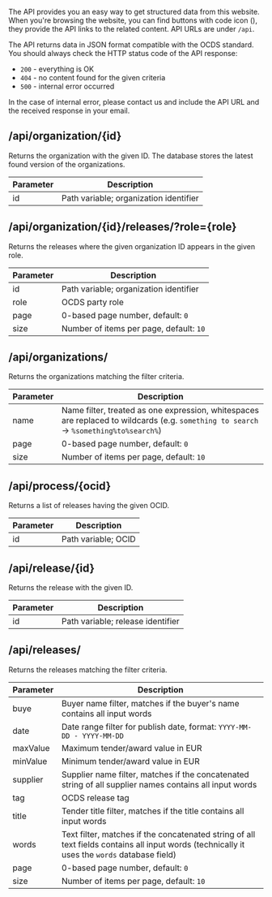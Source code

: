 The API provides you an easy way to get structured data from this website. When you're browsing the website, you can find buttons with code icon (<i class="fa fa-code"></i>), they provide the API links to the related content. API URLs are under `/api`.

The API returns data in JSON format compatible with the OCDS standard. You should always check the HTTP status code of the API response:

* `200` - everything is OK
* `404` - no content found for the given criteria
* `500` - internal error occurred

In the case of internal error, please contact us and include the API URL and the received response in your email.



## /api/organization/{id}

Returns the organization with the given ID. The database stores the latest found version of the organizations.

Parameter | Description
----------|------------
id        | Path variable; organization identifier



## /api/organization/{id}/releases/?role={role}

Returns the releases where the given organization ID appears in the given role.

Parameter | Description
----------|------------
id        | Path variable; organization identifier
role      | OCDS party role
page      | 0-based page number, default: `0`
size      | Number of items per page, default: `10`

## /api/organizations/

Returns the organizations matching the filter criteria.

Parameter | Description
----------|------------
name      | Name filter, treated as one expression, whitespaces are replaced to wildcards (e.g. `something to search` -> `%something%to%search%`)
page      | 0-based page number, default: `0`
size      | Number of items per page, default: `10`



## /api/process/{ocid}

Returns a list of releases having the given OCID.

Parameter | Description
----------|------------
id        | Path variable; OCID



## /api/release/{id}

Returns the release with the given ID.

Parameter | Description
----------|------------
id        | Path variable; release identifier



## /api/releases/

Returns the releases matching the filter criteria.

Parameter    | Description
-------------|------------
buye         | Buyer name filter, matches if the buyer's name contains all input words
date         | Date range filter for publish date, format: `YYYY-MM-DD - YYYY-MM-DD`
maxValue     | Maximum tender/award value in EUR
minValue     | Minimum tender/award value in EUR
supplier     | Supplier name filter, matches if the concatenated string of all supplier names contains all input words
tag          | OCDS release tag
title        | Tender title filter, matches if the title contains all input words
words        | Text filter, matches if the concatenated string of all text fields contains all input words (technically it uses the `words` database field)
page         | 0-based page number, default: `0`
size         | Number of items per page, default: `10`